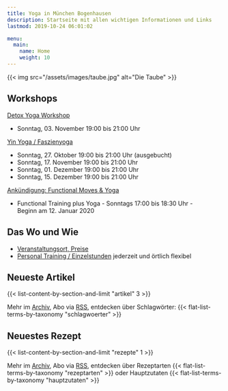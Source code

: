 ```yaml
---
title: Yoga in München Bogenhausen
description: Startseite mit allen wichtigen Informationen und Links
lastmod: 2019-10-24 06:01:02

menu:
  main:
    name: Home
    weight: 10
---
```

{{< img src="/assets/images/taube.jpg" alt="Die Taube" >}}


## Workshops

[Detox Yoga Workshop][6]

- Sonntag, 03. November 19:00 bis 21:00 Uhr


[Yin Yoga / Faszienyoga][7]

- Sonntag, 27. Oktober 19:00 bis 21:00 Uhr (ausgebucht)
- Sonntag, 17. November 19:00 bis 21:00 Uhr
- Sonntag, 01. Dezember 19:00 bis 21:00 Uhr
- Sonntag, 15. Dezember 19:00 bis 21:00 Uhr


[Ankündigung: Functional Moves & Yoga][8]

- Functional Training plus Yoga - Sonntags 17:00 bis 18:30 Uhr - <br/>
Beginn am 12. Januar 2020


[6]: /workshops/#detoxyogaworkshop
[7]: /workshops/#yinyogaworkshop
[8]: /functional-training


## Das Wo und Wie

- [Veranstaltungsort, Preise][9]
- [Personal Training / Einzelstunden][1] jederzeit und örtlich flexibel

[9]: /workshops/#konditionen
[1]: /personal-training


## Neueste Artikel

{{< list-content-by-section-and-limit "artikel" 3 >}}

Mehr im [Archiv][10], Abo via [RSS][11], entdecken über Schlagwörter: {{< flat-list-terms-by-taxonomy "schlagwoerter" >}}

[10]: /artikel/
[11]: /artikel/index.xml


## Neuestes Rezept

{{< list-content-by-section-and-limit "rezepte" 1 >}}

Mehr im [Archiv][12], Abo via [RSS][13], entdecken über Rezeptarten {{< flat-list-terms-by-taxonomy "rezeptarten" >}} oder Hauptzutaten {{< flat-list-terms-by-taxonomy "hauptzutaten" >}}

[12]: /rezepte/
[13]: /rezepte/index.xml
